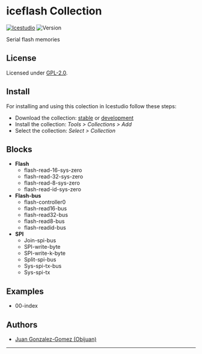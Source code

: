 

# iceflash Collection

[![Icestudio][icestudio-image]][icestudio-url]
![Version][version-image]


Serial flash memories


## License

Licensed under [GPL-2.0](https://opensource.org/licenses/GPL-2.0).

## Install

For installing and using this colection in Icestudio follow these steps:

* Download the collection: [stable](https://github.com/FPGAwars/iceFlash/archive/refs/tags/v0.1.0.zip) or [development](https://github.com/FPGAwars/iceFlash/archive/refs/heads/main.zip)
* Install the collection: *Tools > Collections > Add*
* Select the collection: *Select > Collection*


## Blocks
* **Flash**
  * flash-read-16-sys-zero
  * flash-read-32-sys-zero
  * flash-read-8-sys-zero
  * flash-read-id-sys-zero
* **Flash-bus**
  * flash-controller0
  * flash-read16-bus
  * flash-read32-bus
  * flash-read8-bus
  * flash-readid-bus
* **SPI**
  * Join-spi-bus
  * SPI-write-byte
  * SPI-write-k-byte
  * Split-spi-bus
  * Sys-spi-tx-bus
  * Sys-spi-tx

## Examples
* 00-index

## Authors
* [Juan Gonzalez-Gomez (Obijuan)](https://github.com/Obijuan)



-------


<!-- Badges -->
[icestudio-image]: https://img.shields.io/badge/collection-icestudio-blue.svg
[icestudio-url]: https://github.com/FPGAwars/icestudio
[version-image]: https://img.shields.io/badge/version-v0.1.0-orange.svg
